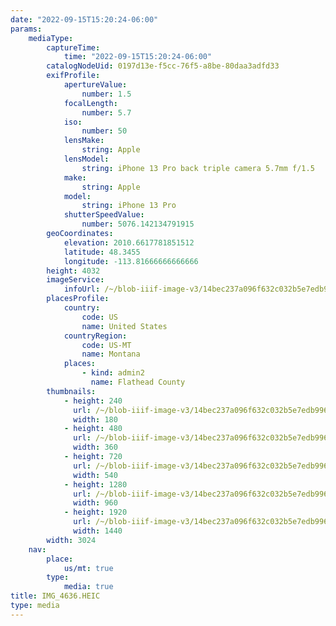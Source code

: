 ```yaml
---
date: "2022-09-15T15:20:24-06:00"
params:
    mediaType:
        captureTime:
            time: "2022-09-15T15:20:24-06:00"
        catalogNodeUid: 0197d13e-f5cc-76f5-a8be-80daa3adfd33
        exifProfile:
            apertureValue:
                number: 1.5
            focalLength:
                number: 5.7
            iso:
                number: 50
            lensMake:
                string: Apple
            lensModel:
                string: iPhone 13 Pro back triple camera 5.7mm f/1.5
            make:
                string: Apple
            model:
                string: iPhone 13 Pro
            shutterSpeedValue:
                number: 5076.142134791915
        geoCoordinates:
            elevation: 2010.6617781851512
            latitude: 48.3455
            longitude: -113.81666666666666
        height: 4032
        imageService:
            infoUrl: /~/blob-iiif-image-v3/14bec237a096f632c032b5e7edb9961f469c64b56e14dd6a086b021c2d1ce05e/info.json
        placesProfile:
            country:
                code: US
                name: United States
            countryRegion:
                code: US-MT
                name: Montana
            places:
                - kind: admin2
                  name: Flathead County
        thumbnails:
            - height: 240
              url: /~/blob-iiif-image-v3/14bec237a096f632c032b5e7edb9961f469c64b56e14dd6a086b021c2d1ce05e/full/180%2C240/0/default.jpg
              width: 180
            - height: 480
              url: /~/blob-iiif-image-v3/14bec237a096f632c032b5e7edb9961f469c64b56e14dd6a086b021c2d1ce05e/full/360%2C480/0/default.jpg
              width: 360
            - height: 720
              url: /~/blob-iiif-image-v3/14bec237a096f632c032b5e7edb9961f469c64b56e14dd6a086b021c2d1ce05e/full/540%2C720/0/default.jpg
              width: 540
            - height: 1280
              url: /~/blob-iiif-image-v3/14bec237a096f632c032b5e7edb9961f469c64b56e14dd6a086b021c2d1ce05e/full/960%2C1280/0/default.jpg
              width: 960
            - height: 1920
              url: /~/blob-iiif-image-v3/14bec237a096f632c032b5e7edb9961f469c64b56e14dd6a086b021c2d1ce05e/full/1440%2C1920/0/default.jpg
              width: 1440
        width: 3024
    nav:
        place:
            us/mt: true
        type:
            media: true
title: IMG_4636.HEIC
type: media
---
```

